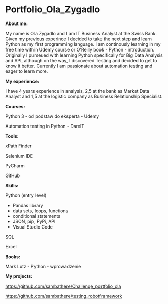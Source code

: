 # Portfolio_Ola_Zygadlo

**About me:**

My name is Ola Zygadlo and I am IT Business Analyst at the Swiss Bank. Given my previous experince I decided to take the next step and learn Python as my first programming language. I am continously learning in my free time within Udemy course or O'Reilly book - Python - introduction. Originally I purseued with learning Python specifically for Big Data Analysis and API, although on the way, I discovered Testing and decided to get to know it better. Currently I am passionate about automation testing and eager to learn more.

**My experience:**

I have 4 years experience in analysis, 2,5 at the bank as Market Data Analyst and 1,5 at the logistic company as Business Relationship Specialist. 

**Courses:**

Python 3 - od podstaw do eksperta - Udemy

Automation testing in Python - DareIT

**Tools:**

xPath Finder 

Selenium IDE 

PyCharm

GitHub

**Skills:**

Python (entry level)

* Pandas library
* data sets, loops, functions
* conditional statements
* JSON, pip, PyPi, API
* Visual Studio Code

SQL

Excel

**Books:**

Mark Lutz - Python - wprowadzenie

**My projects:**

https://github.com/sambathere/Challenge_portfolio_ola

https://github.com/sambathere/testing_robotframework
